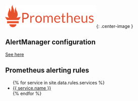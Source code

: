
<style>
.center-image
{
    margin: 0 auto;
    display: block;
}
</style>


![Prometheus logo](assets/prometheus-logo.png){: .center-image }


<h2>
  AlertManager configuration
</h2>

<a href="/alertmanager">
  See here
</a>

<h2>
  Prometheus alerting rules
</h2>

<ul>
  {% for service in site.data.rules.services %}
  <li>
    <a href="/rules#{{ service.name | replace: " ", "-" | downcase }}">
      {{ service.name }}
    </a>
  </li>
  {% endfor %}
</ul>